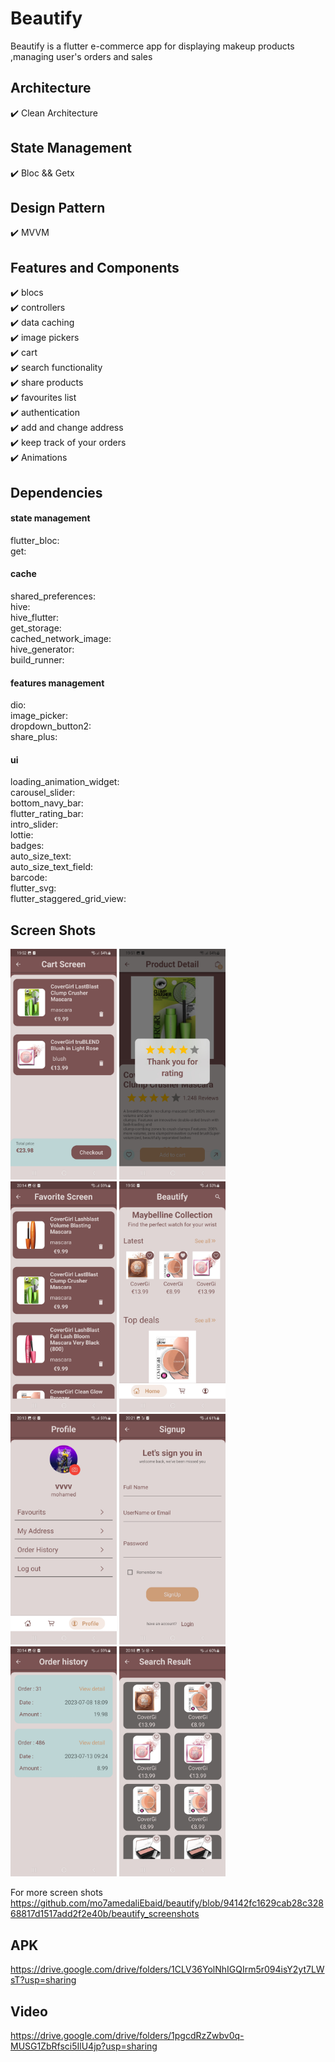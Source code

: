 # Beautify
Beautify is a flutter e-commerce app for displaying makeup products ,managing user's orders and sales

## Architecture
✔️ Clean Architecture

## State Management
✔️ Bloc && Getx

## Design Pattern
✔️ MVVM

## Features and Components

✔️ blocs <br />
✔️ controllers <br />
✔️ data caching  <br />
✔️ image pickers  <br />
✔️ cart <br />
✔️ search functionality <br />
✔️ share products <br />
✔️ favourites list <br />
✔️ authentication <br />
✔️ add and change address <br />
✔️ keep track of your orders <br />
✔️ Animations <br />

## Dependencies

#### state management
flutter_bloc:       
get:        
 

#### cache
shared_preferences:     
hive:       
hive_flutter:       
get_storage:        
cached_network_image:       
hive_generator:     
build_runner:       


#### features management
dio:     
image_picker:       
dropdown_button2:       
share_plus:     


#### ui
loading_animation_widget:       
carousel_slider:        
bottom_navy_bar:        
flutter_rating_bar:     
intro_slider:       
lottie:     
badges:     
auto_size_text:     
auto_size_text_field:    
barcode:        
flutter_svg:        
flutter_staggered_grid_view:        

## Screen Shots

<p float="left">
   <img src="https://github.com/mo7amedaliEbaid/beautify/blob/94142fc1629cab28c32868817d1517add2f2e40b/beautify_screenshots/cart.jpg" width="170" />
   <img src="https://github.com/mo7amedaliEbaid/beautify/blob/94142fc1629cab28c32868817d1517add2f2e40b/beautify_screenshots/details.jpg" width="170" />
   <img src="https://github.com/mo7amedaliEbaid/beautify/blob/94142fc1629cab28c32868817d1517add2f2e40b/beautify_screenshots/favourites.jpg" width="170" />
   <img src="https://github.com/mo7amedaliEbaid/beautify/blob/94142fc1629cab28c32868817d1517add2f2e40b/beautify_screenshots/home.jpg" width="170" />
   <img src="https://github.com/mo7amedaliEbaid/beautify/blob/94142fc1629cab28c32868817d1517add2f2e40b/beautify_screenshots/profile.jpg" width="170" />
   <img src="https://github.com/mo7amedaliEbaid/beautify/blob/94142fc1629cab28c32868817d1517add2f2e40b/beautify_screenshots/signup.jpg" width="170" />
   <img src="https://github.com/mo7amedaliEbaid/beautify/blob/94142fc1629cab28c32868817d1517add2f2e40b/beautify_screenshots/orders.jpg" width="170" />
   <img src="https://github.com/mo7amedaliEbaid/beautify/blob/94142fc1629cab28c32868817d1517add2f2e40b/beautify_screenshots/searchresult.jpg" width="170" />
</p>

For more screen shots https://github.com/mo7amedaliEbaid/beautify/blob/94142fc1629cab28c32868817d1517add2f2e40b/beautify_screenshots       

## APK
https://drive.google.com/drive/folders/1CLV36YolNhIGQIrm5r094isY2yt7LWsT?usp=sharing

## Video
https://drive.google.com/drive/folders/1pgcdRzZwbv0q-MUSG1ZbRfsci5IlU4jp?usp=sharing
